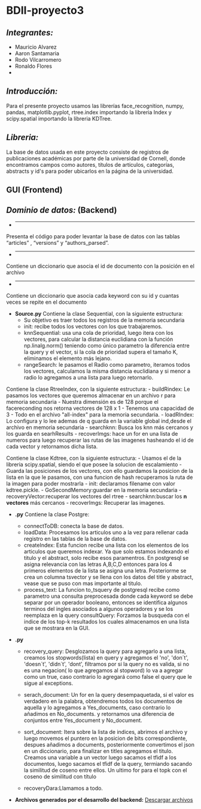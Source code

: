 # BDII-proyecto3
## ***Integrantes:***
- Mauricio Alvarez
- Aaron Santamaria
- Rodo Vilcarromero
- Ronaldo Flores
- 
## ***Introducción:***
Para el presente proyecto usamos las librerías face_recognition, numpy, pandas, matplotlib.pyplot, rtree.index importando la libreria Index y scipy.spatial importando la libreria KDTree.


## ***Libreria:***
La base de datos usada en este proyecto consiste de registros de publicaciones académicas por parte de la universidad de Cornell, donde encontramos campos como autores, títulos de artículos, categorías, abstracts y id's para poder ubicarlos en la página de la universidad.

## **GUI** (Frontend)

## ***Dominio de datos:*** (Backend)
- ****
Presenta el código para poder levantar la base de datos con las tablas “articles” , “versions” y “authors_parsed”.
- ****
Contiene un diccionario que asocia el id de documento con la posición en el archivo
- ****
Contiene un diccionario que asocia cada keyword con su id y cuantas veces se repite en el documento
- **Source.py**
Contiene la clase Sequential, con la siguiente estructura:
    - Su objetivo es traer todos los registros de la memoria secundaria
    - init: recibe todos los vectores con los que trabajaremos.
    - knnSequential: usa una cola de prioridad, luego itera con los vectores, para calcular la distancia euclidiana con la función np.linalg.norm() teniendo como único parametro la diferencia entre la query y el vector, si la cola de prioridad supera el tamaño K, eliminamos el elemento más lejano.
    - rangeSearch: le pasamos el Radio como parametro, iteramos todos los vectores, calculamos la misma distancia euclidiana y si menor a radio lo agregamos a una lista para luego retornarlo.

Contiene la clase RtreeIndex, con la siguiente estructura:
    - buildRindex: Le pasamos los vectores que queremos almacenar en un archivo r para memoria secundaria
        - Nuestra dimensión es de 128 porque el facereconding nos retorna vectores de 128 x 1
        - Tenemos una capacidad de 3
        - Todo en el archivo "all-index" para la memoria secundaria.
    - loadRIndex: Lo configura y lo lee ademas de q guarda en la variable global ind,desde el archivo en memoria secundaria
    - searchknn: Busca los knn más cercanos y los guarda en searhResults
    - recoverImgs: hace un for en una lista de numeros para luego recuperar las rutas de las imagenes hasheando el id de cada vector y retornamos dicha lista.   

Contiene la clase Kdtree, con la siguiente estructura:
    - Usamos el de la libreria scipy.spatial, siendo el que posee la solucion de escalamiento
    - Guarda las posiciones de los vectores, con ello guardamos la posicion de la lista en la que le pasamos, con una funcion de hash recuperamos la ruta de la imagen para poder mostrarla
    - init: declaramos filename con valor kdtree.pickle.
    - GoSecondMemory:guardar en la memoria secundaria 
    - recoveryVector:recuperar los vectores del rtree
    - searchknn:buscar los **n vectores** más cercanos
    - recoverImgs: Recuperar las imagenes.

- **.py**
Contiene la clase Postgre:
    - connectToDB: conecta la base de datos.
    - loadData: Procesamos los articulos uno a la vez para rellenar cada registro en las tablas de la base de datos. 
    - createIndex:
Esta funcion recibe una lista con los elementos de los articulos que queremos indexar. Ya que solo estamos indexando el titulo y el abstract, solo recibe esos paramentros. En postgresql se asigna relevancia con las letras A,B,C,D entonces para los 4 primeros elementos de la lista se asigna una letra.
Posteriorme se crea un columna tsvector y se llena con los datos del title y abstract, vease que se puso con mas importante al titulo.
    - process_text:
La funcion to_tsquery de postgresql recibe como parametro una consulta preprocesada donde cada keyword se debe separar por un operador booleano, entonces se identifica algunos terminos del ingles asociados a algunos operadores y se los reemplaza en la query consultQuery: Forzamos la busqueda con el indice de los top-k resultados los cuales almacenamos en una lista que se mostrara en la GUI.
	
- **.py**
    - recovery_query: Desglozamos la query para agregarlo a una lista, creamos los stopwords(lista) en query y agregamos  el 'no', 'don´t', 'doesn´t', 'didn´t', 'dont', filtramos por si la  query no es valida, si no es una negacion( lo que agregamos al stopword) lo va a agregar como un true, caso contrario lo agregará como false el query que le sigue al exceptions.

    - serach_document:
Un for en la query desempaquetada, si el valor es verdadero en la palabra, obtendremos todos los documentos de aquella y lo agregamos a Yes_documents, caso contrario lo añadimos en No_documents. y retornamos una diferencia de conjuntos entre Yes_document y No_document.

    - sort_document: 
Itera sobre la lista de indices, abrimos el archivo y luego movemos el puntero en la posicion de bits correspondiente, despues añadimos a documents, posteriormente convertimos el json en un diccionario, para finalizar en titles agregamos el titulo.
Creamos una variable a un vector luego sacamos el tfidf a los documentos, luego sacamos el tfidf de la query, termiando sacando la similitud de coseno entre ellos.
Un ultimo for para el topk con el coseno de similitud con título
    - recoveryDara:Llamamos a todo.
- **Archivos generados por el desarrollo del backend:**
[Descargar archivos](https://drive.google.com/drive/folders/1a20unbmjfS_bZHMhosFUuWpFwGwLTRIz)

